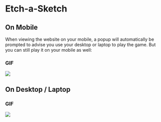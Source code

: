 # Etch-a-Sketch

## On Mobile
When viewing the website on your mobile, a popup will automatically be prompted to advise you use your desktop or laptop to play the game. But you can still play it on your mobile as well: 

### GIF
![](http://g.recordit.co/TQjVqFlC5c.gif)

## On Desktop / Laptop

### GIF
![](http://g.recordit.co/bQols9zo5f.gif)
